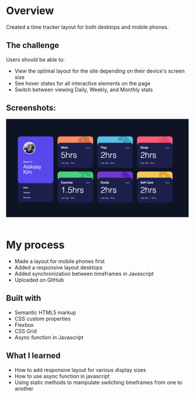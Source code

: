 
# Overview

Created a time tracker layout for both desktops and mobile phones. 

## The challenge

Users should be able to:

- View the optimal layout for the site depending on their device's screen size
- See hover states for all interactive elements on the page
- Switch between viewing Daily, Weekly, and Monthly stats

## Screenshots:
<img src="https://github.com/ALEKSEY0305/time-tracking-dashboard/blob/main/screenshots/desktop-daily.png" width="500"  title="FDesktop Daily">&nbsp;&nbsp;&nbsp;&nbsp;&nbsp;



# My process

- Made a layout for mobile phones first
- Added a responsive layout desktops
- Added synchronization between timeframes in Javascript 
- Uploaded on GitHub


## Built with

- Semantic HTML5 markup
- CSS custom properties
- Flexbox
- CSS Grid
- Async function in Javascript


## What I learned

- How to add responsive layout for various display sizes
- How to use async function in javascript
- Using static methods to manipulate switching timeframes from one to another

